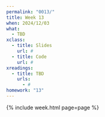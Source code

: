 ```yaml
---
permalink: "0013/"
title: Week 13
when: 2024/12/03
what:
  - TBD
xclass:
  - title: Slides
    url: #
  - title: Code
    url: #
xreadings:
  - title: TBD
    urls:
      - #
homework: "13"
---
```

{% include week.html page=page %}
